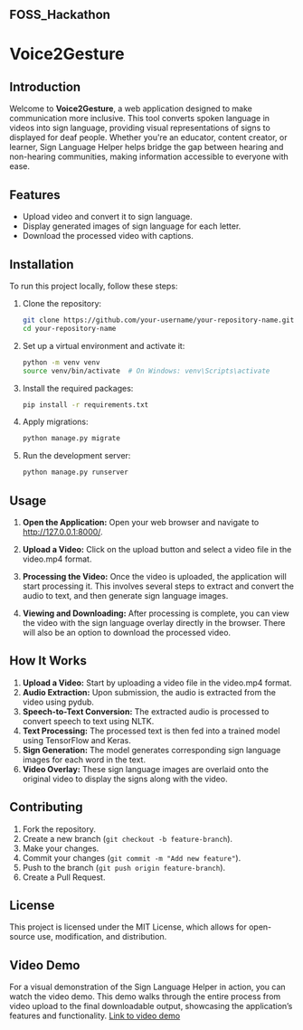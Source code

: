 ## FOSS_Hackathon
# Voice2Gesture

## Introduction

Welcome to **Voice2Gesture**, a web application designed to make communication more inclusive. This tool converts spoken language in videos into sign language, providing visual representations of signs to displayed for deaf people. Whether you're an educator, content creator, or learner, Sign Language Helper helps bridge the gap between hearing and non-hearing communities, making information accessible to everyone with ease.

## Features

- Upload video and convert it to sign language.
- Display generated images of sign language for each letter.
- Download the processed video with captions.

## Installation

To run this project locally, follow these steps:

1. Clone the repository:

    ```bash
    git clone https://github.com/your-username/your-repository-name.git
    cd your-repository-name
    ```

2. Set up a virtual environment and activate it:

    ```bash
    python -m venv venv
    source venv/bin/activate  # On Windows: venv\Scripts\activate
    ```

3. Install the required packages:

    ```bash
    pip install -r requirements.txt
    ```

4. Apply migrations:

    ```bash
    python manage.py migrate
    ```

5. Run the development server:

    ```bash
    python manage.py runserver
    ```

## Usage

1. **Open the Application:**
Open your web browser and navigate to http://127.0.0.1:8000/.

2. **Upload a Video:**
Click on the upload button and select a video file in the video.mp4 format.

3. **Processing the Video:**
Once the video is uploaded, the application will start processing it. This involves several steps to extract and convert the audio to text, and then generate sign language images.

4. **Viewing and Downloading:**
After processing is complete, you can view the video with the sign language overlay directly in the browser. There will also be an option to download the processed video.

## How It Works

1. **Upload a Video:** Start by uploading a video file in the video.mp4 format.
2. **Audio Extraction:** Upon submission, the audio is extracted from the video using pydub.
3. **Speech-to-Text Conversion:** The extracted audio is processed to convert speech to text using NLTK.
4. **Text Processing:** The processed text is then fed into a trained model using TensorFlow and Keras.
5. **Sign Generation:** The model generates corresponding sign language images for each word in the text.
6. **Video Overlay:** These sign language images are overlaid onto the original video to display the signs along with the video.   

## Contributing

1. Fork the repository.
2. Create a new branch (`git checkout -b feature-branch`).
3. Make your changes.
4. Commit your changes (`git commit -m "Add new feature"`).
5. Push to the branch (`git push origin feature-branch`).
6. Create a Pull Request.

## License

This project is licensed under the MIT License, which allows for open-source use, modification, and distribution.


## Video Demo
For a visual demonstration of the Sign Language Helper in action, you can watch the video demo. This demo walks through the entire process from video upload to the final downloadable output, showcasing the application’s features and functionality.
[Link to video demo](https://your-demo-video-link)
